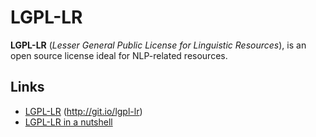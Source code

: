 LGPL-LR
=======

**LGPL-LR** (*Lesser General Public License for Linguistic Resources*), is an open source license ideal for NLP-related resources.

Links
-----

- [LGPL-LR](http://git.io/baah) (http://git.io/lgpl-lr)
- [LGPL-LR in a nutshell](http://2009.rmll.info/IMG/pdf/RMLL2009-Sciences-Sebastien_Paumier-LGPLLR.pdf)

